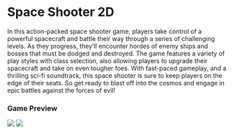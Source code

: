 Space Shooter 2D
==============================

In this action-packed space shooter game, players take control of a powerful spacecraft and battle their way through a series of challenging levels. 
As they progress, they'll encounter hordes of enemy ships and bosses that must be dodged and destroyed.
The game features a variety of play styles with class selection, also allowing players to upgrade their spacecraft and take on even tougher foes. 
With fast-paced gameplay, and a thrilling sci-fi soundtrack, this space shooter is sure to keep players on the edge of their seats. 
So get ready to blast off into the cosmos and engage in epic battles against the forces of evil!

### Game Preview
![](https://github.com/eldemir18/Space-Shooter-2D/blob/main/gameGif.gif)
![](https://github.com/eldemir18/Space-Shooter-2D/blob/main/bossGif.gif)
